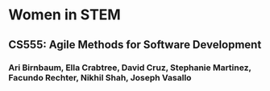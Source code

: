 # Women in STEM #
## CS555: Agile Methods for Software Development ##
### Ari Birnbaum, Ella Crabtree, David Cruz, Stephanie Martinez, Facundo Rechter, Nikhil Shah, Joseph Vasallo ###
